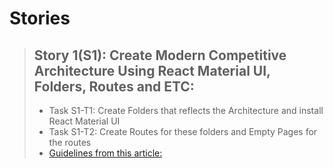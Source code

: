 # Stories
> ## Story 1(S1): Create Modern Competitive Architecture Using React Material UI, Folders, Routes and ETC:
>   - Task S1-T1: Create Folders that reflects the Architecture and install React Material UI
>   - Task S1-T2: Create Routes for these folders and Empty Pages for the routes
>   - [Guidelines from this article:](https://medium.com/geekculture/react-js-architecture-features-folder-structure-design-pattern-70b7b9103f22#e244)

